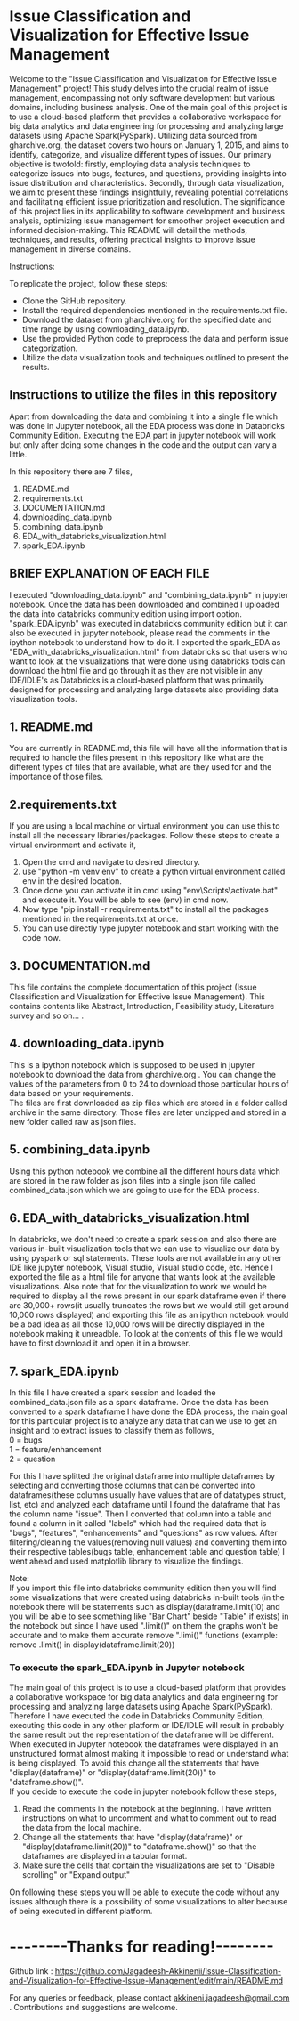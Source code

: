 # Issue Classification and Visualization for Effective Issue Management

Welcome to the "Issue Classification and Visualization for Effective Issue Management" project! This study delves into the crucial realm of issue management, encompassing not only software development but various domains, including business analysis. One of the main goal of this project is to use a cloud-based platform that provides a collaborative workspace for big data analytics and data engineering for processing and analyzing large datasets using Apache Spark(PySpark). Utilizing data sourced from gharchive.org, the dataset covers two hours on January 1, 2015, and aims to identify, categorize, and visualize different types of issues. Our primary objective is twofold: firstly, employing data analysis techniques to categorize issues into bugs, features, and questions, providing insights into issue distribution and characteristics. Secondly, through data visualization, we aim to present these findings insightfully, revealing potential correlations and facilitating efficient issue prioritization and resolution. The significance of this project lies in its applicability to software development and business analysis, optimizing issue management for smoother project execution and informed decision-making. This README will detail the methods, techniques, and results, offering practical insights to improve issue management in diverse domains.

Instructions:

To replicate the project, follow these steps:

* Clone the GitHub repository.
* Install the required dependencies mentioned in the requirements.txt file.
* Download the dataset from gharchive.org for the specified date and time range by using downloading_data.ipynb.
* Use the provided Python code to preprocess the data and perform issue categorization.
* Utilize the data visualization tools and techniques outlined to present the results.

## Instructions to utilize the files in this repository

Apart from downloading the data and combining it into a single file which was done in Jupyter notebook, all the EDA process was done in Databricks Community Edition. Executing the EDA part in jupyter notebook will work but only after doing some changes in the code and the output can vary a little.

In this repository there are 7 files,

1. README.md
2. requirements.txt
3. DOCUMENTATION.md
4. downloading_data.ipynb
5. combining_data.ipynb
6. EDA_with_databricks_visualization.html
7. spark_EDA.ipynb

## BRIEF EXPLANATION OF EACH FILE

I executed "downloading_data.ipynb" and "combining_data.ipynb" in jupyter notebook. Once the data has been downloaded and combined I uploaded the data into databricks community edition using import option. "spark_EDA.ipynb" was executed in databricks community edition but it can also be executed in jupyter notebook, please read the comments in the ipython notebook to understand how to do it. I exported the spark_EDA as "EDA_with_databricks_visualization.html" from databricks so that users who want to look at the visualizations that were done using databricks tools can download the html file and go through it as they are not visible in any IDE/IDLE's as Databricks is a cloud-based platform that was primarily designed for processing and analyzing large datasets also providing data visualization tools. 

## 1. README.md
You are currently in README.md, this file will have all the information that is required to handle the files present in this repository like what are the different types of files that are available, what are they used for and the importance of those files.

## 2.requirements.txt
If you are using a local machine or virtual environment you can use this to install all the necessary libraries/packages. Follow these steps to create a virtual environment and activate it,
1. Open the cmd and navigate to desired directory.
2. use "python -m venv env" to create a python virtual environment called env in the desired location.
3. Once done you can activate it in cmd using "env\Scripts\activate.bat" and execute it. You will be able to see (env) in cmd now.
4. Now type "pip install -r requirements.txt" to install all the packages mentioned in the requirements.txt at once.
5. You can use directly type jupyter notebook and start working with the code now.

## 3. DOCUMENTATION.md
This file contains the complete documentation of this project (Issue Classification and Visualization for Effective Issue Management). This contains contents like Abstract, Introduction, Feasibility study, Literature survey and so on... .

## 4. downloading_data.ipynb
This is a ipython notebook which is supposed to be used in jupyter notebook to download the data from gharchive.org . You can change the values of the parameters from 0 to 24 to download those particular hours of data based on your requirements.  
The files are first downloaded as zip files which are stored in a folder called archive in the same directory. Those files are later unzipped and stored in a new folder called raw as json files.

## 5. combining_data.ipynb
Using this python notebook we combine all the different hours data which are stored in the raw folder as json files into a single json file called combined_data.json which we are going to use for the EDA process.

## 6. EDA_with_databricks_visualization.html
In databricks, we don't need to create a spark session and also there are various in-built visualization tools that we can use to visualize our data by using pyspark or sql statements. These tools are not available in any other IDE like jupyter notebook, Visual studio, Visual studio code, etc. Hence I exported the file as a html file for anyone that wants look at the available visualizations. Also note that for the visualization to work we would be required to display all the rows present in our spark dataframe even if there are 30,000+ rows(it usually truncates the rows but we would still get around 10,000 rows displayed) and exporting this file as an ipython notebook would be a bad idea as all those 10,000 rows will be directly displayed in the notebook making it unreadble. To look at the contents of this file we would have to first download it and open it in a browser.

## 7. spark_EDA.ipynb
In this file I have created a spark session and loaded the combined_data.json file as a spark dataframe. Once the data has been converted to a spark dataframe I have done the EDA process, the main goal for this particular project is to analyze any data that can we use to get an insight and to extract issues to classify them as follows,  
0 = bugs  
1 = feature/enhancement  
2 = question  

For this I have splitted the original dataframe into multiple dataframes by selecting and converting those columns that can be converted into dataframes(these columns usually have values that are of datatypes struct, list, etc) and analyzed each dataframe until I found the dataframe that has the column name "issue". Then I converted that column into a table and found a column in it called "labels" which had the required data that is "bugs", "features", "enhancements" and "questions" as row values. After filtering/cleaning the values(removing null values) and converting them into their respective tables(bugs table, enhancement table and question table) I went ahead and used matplotlib library to visualize the findings.   
    
Note:  
If you import this file into databricks community edition then you will find some visualizations that were created using databricks in-built tools (in the notebook there will be statements such as display(dataframe.limit(10) and you will be able to see something like "Bar Chart" beside "Table" if exists) in the notebook but since I have used ".limit()" on them the graphs won't be accurate and to make them accurate remove ".limi()" functions (example: remove .limit() in display(dataframe.limit(20)) 

### To execute the spark_EDA.ipynb in Jupyter notebook
The main goal of this project is to use a cloud-based platform that provides a collaborative workspace for big data analytics and data engineering for processing and analyzing large datasets using Apache Spark(PySpark).  
Therefore I have executed the code in Databricks Community Edition, executing this code in any other platform or IDE/IDLE will result in probably the same result but the representation of the dataframe will be different. When executed in Jupyter notebook the dataframes were displayed in an unstructured format almost making it impossible to read or understand what is being displayed. To avoid this change all the statements that have "display(dataframe)" or "display(dataframe.limit(20))" to "dataframe.show()".  
If you decide to execute the code in jupyter notebook follow these steps,

1. Read the comments in the notebook at the beginning. I have written instructions on what to uncomment and what to comment out to read the data from the local machine.
2. Change all the statements that have "display(dataframe)" or "display(dataframe.limit(20))" to "dataframe.show()" so that the dataframes are displayed in a tabular format.
3. Make sure the cells that contain the visualizations are set to "Disable scrolling" or "Expand output"

On following these steps you will be able to execute the code without any issues although there is a possibility of some visualizations to alter because of being executed in different platform.

# --------Thanks for reading!--------  
  
Github link : https://github.com/Jagadeesh-Akkinenii/Issue-Classification-and-Visualization-for-Effective-Issue-Management/edit/main/README.md  
  
For any queries or feedback, please contact akkineni.jagadeesh@gmail.com .
Contributions and suggestions are welcome.
